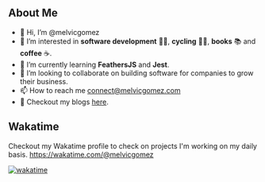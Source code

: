## About Me
- 👋 Hi, I’m @melvicgomez
- 👀 I’m interested in **software development** 👨‍💻, **cycling** 🚴‍♂️, **books** 📚 and **coffee** ☕. 
- 🌱 I’m currently learning **FeathersJS** and **Jest**.
- 💞️ I’m looking to collaborate on building software for companies to grow their business.
- 📫 How to reach me <connect@melvicgomez.com>
- 📄 Checkout my blogs [here](https://melvicgomez.com/blogs).
<!---
melvicgomez/melvicgomez is a ✨ special ✨ repository because its `README.md` (this file) appears on your GitHub profile.
You can click the Preview link to take a look at your changes.
--->

## Wakatime
Checkout my Wakatime profile to check on projects I'm working on my daily basis. https://wakatime.com/@melvicgomez

[![wakatime](https://wakatime.com/badge/user/96125f5b-13f5-45cb-971f-6073a1df67f2.svg)](https://wakatime.com/@96125f5b-13f5-45cb-971f-6073a1df67f2)
